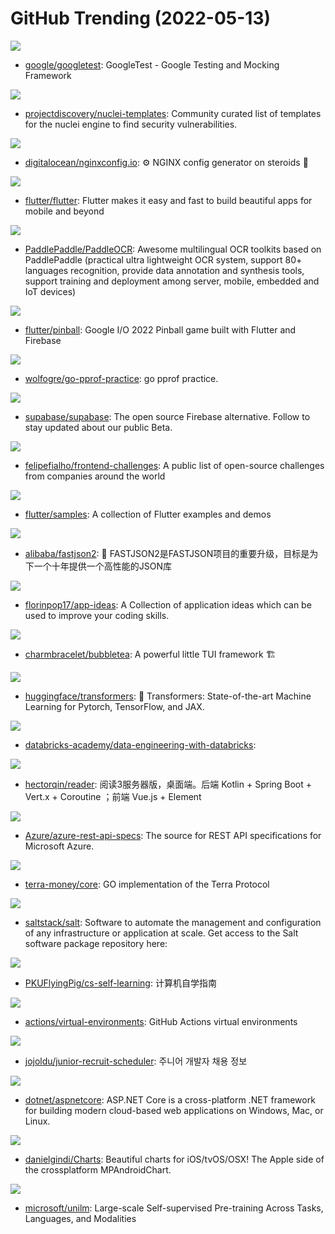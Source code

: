 # GitHub Trending (2022-05-13)

![](https://img.shields.io/badge/C%2B%2B-New%20102-green?style=flat-square&logo=appveyor)
- [google/googletest](https://github.com/google/googletest): GoogleTest - Google Testing and Mocking Framework

![](https://img.shields.io/badge/Python-New%2055-green?style=flat-square&logo=appveyor)
- [projectdiscovery/nuclei-templates](https://github.com/projectdiscovery/nuclei-templates): Community curated list of templates for the nuclei engine to find security vulnerabilities.

![](https://img.shields.io/badge/JavaScript-New%20127-green?style=flat-square&logo=appveyor)
- [digitalocean/nginxconfig.io](https://github.com/digitalocean/nginxconfig.io): ⚙️ NGINX config generator on steroids 💉

![](https://img.shields.io/badge/Dart-New%20134-green?style=flat-square&logo=appveyor)
- [flutter/flutter](https://github.com/flutter/flutter): Flutter makes it easy and fast to build beautiful apps for mobile and beyond

![](https://img.shields.io/badge/Python-New%20333-green?style=flat-square&logo=appveyor)
- [PaddlePaddle/PaddleOCR](https://github.com/PaddlePaddle/PaddleOCR): Awesome multilingual OCR toolkits based on PaddlePaddle (practical ultra lightweight OCR system, support 80+ languages recognition, provide data annotation and synthesis tools, support training and deployment among server, mobile, embedded and IoT devices)

![](https://img.shields.io/badge/Dart-New%20265-green?style=flat-square&logo=appveyor)
- [flutter/pinball](https://github.com/flutter/pinball): Google I/O 2022 Pinball game built with Flutter and Firebase

![](https://img.shields.io/badge/Go-New%2041-green?style=flat-square&logo=appveyor)
- [wolfogre/go-pprof-practice](https://github.com/wolfogre/go-pprof-practice): go pprof practice.

![](https://img.shields.io/badge/TypeScript-New%20314-green?style=flat-square&logo=appveyor)
- [supabase/supabase](https://github.com/supabase/supabase): The open source Firebase alternative. Follow to stay updated about our public Beta.

![](https://img.shields.io/badge/none-New%20195-green?style=flat-square&logo=appveyor)
- [felipefialho/frontend-challenges](https://github.com/felipefialho/frontend-challenges): A public list of open-source challenges from companies around the world

![](https://img.shields.io/badge/Dart-New%2087-green?style=flat-square&logo=appveyor)
- [flutter/samples](https://github.com/flutter/samples): A collection of Flutter examples and demos

![](https://img.shields.io/badge/Java-New%20159-green?style=flat-square&logo=appveyor)
- [alibaba/fastjson2](https://github.com/alibaba/fastjson2): 🚄 FASTJSON2是FASTJSON项目的重要升级，目标是为下一个十年提供一个高性能的JSON库

![](https://img.shields.io/badge/none-New%20363-green?style=flat-square&logo=appveyor)
- [florinpop17/app-ideas](https://github.com/florinpop17/app-ideas): A Collection of application ideas which can be used to improve your coding skills.

![](https://img.shields.io/badge/Go-New%20393-green?style=flat-square&logo=appveyor)
- [charmbracelet/bubbletea](https://github.com/charmbracelet/bubbletea): A powerful little TUI framework 🏗

![](https://img.shields.io/badge/Python-New%20126-green?style=flat-square&logo=appveyor)
- [huggingface/transformers](https://github.com/huggingface/transformers): 🤗 Transformers: State-of-the-art Machine Learning for Pytorch, TensorFlow, and JAX.

![](https://img.shields.io/badge/Python-New%2025-green?style=flat-square&logo=appveyor)
- [databricks-academy/data-engineering-with-databricks](https://github.com/databricks-academy/data-engineering-with-databricks): 

![](https://img.shields.io/badge/Kotlin-New%20145-green?style=flat-square&logo=appveyor)
- [hectorqin/reader](https://github.com/hectorqin/reader): 阅读3服务器版，桌面端。后端 Kotlin + Spring Boot + Vert.x + Coroutine ；前端 Vue.js + Element

![](https://img.shields.io/badge/TypeScript-New%205-green?style=flat-square&logo=appveyor)
- [Azure/azure-rest-api-specs](https://github.com/Azure/azure-rest-api-specs): The source for REST API specifications for Microsoft Azure.

![](https://img.shields.io/badge/JavaScript-New%2020-green?style=flat-square&logo=appveyor)
- [terra-money/core](https://github.com/terra-money/core): GO implementation of the Terra Protocol

![](https://img.shields.io/badge/Python-New%2019-green?style=flat-square&logo=appveyor)
- [saltstack/salt](https://github.com/saltstack/salt): Software to automate the management and configuration of any infrastructure or application at scale. Get access to the Salt software package repository here:

![](https://img.shields.io/badge/HTML-New%20262-green?style=flat-square&logo=appveyor)
- [PKUFlyingPig/cs-self-learning](https://github.com/PKUFlyingPig/cs-self-learning): 计算机自学指南

![](https://img.shields.io/badge/PowerShell-New%2025-green?style=flat-square&logo=appveyor)
- [actions/virtual-environments](https://github.com/actions/virtual-environments): GitHub Actions virtual environments

![](https://img.shields.io/badge/JavaScript-New%2018-green?style=flat-square&logo=appveyor)
- [jojoldu/junior-recruit-scheduler](https://github.com/jojoldu/junior-recruit-scheduler): 주니어 개발자 채용 정보

![](https://img.shields.io/badge/C%23-New%2021-green?style=flat-square&logo=appveyor)
- [dotnet/aspnetcore](https://github.com/dotnet/aspnetcore): ASP.NET Core is a cross-platform .NET framework for building modern cloud-based web applications on Windows, Mac, or Linux.

![](https://img.shields.io/badge/Swift-New%2047-green?style=flat-square&logo=appveyor)
- [danielgindi/Charts](https://github.com/danielgindi/Charts): Beautiful charts for iOS/tvOS/OSX! The Apple side of the crossplatform MPAndroidChart.

![](https://img.shields.io/badge/Python-New%2024-green?style=flat-square&logo=appveyor)
- [microsoft/unilm](https://github.com/microsoft/unilm): Large-scale Self-supervised Pre-training Across Tasks, Languages, and Modalities


